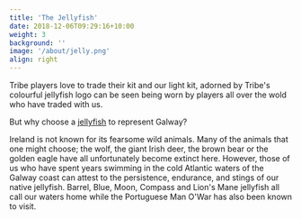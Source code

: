 ```yaml
---
title: 'The Jellyfish'
date: 2018-12-06T09:29:16+10:00
weight: 3
background: ''
image: '/about/jelly.png'
align: right
---
```


Tribe players love to trade their kit and our light kit, adorned by Tribe's colourful jellyfish logo can be seen being worn by players all over the wold who have traded with us.

But why choose a [jellyfish](/images/AnimatedJelly.svg) to represent Galway? 

Ireland is not known for its fearsome wild animals. Many of the animals that one might choose; the wolf, the giant Irish deer, the brown bear or the golden eagle have all unfortunately become extinct here.  However, those of us who have spent years swimming in the cold Atlantic waters of the Galway coast can attest to the persistence, endurance, and stings of our native jellyfish. Barrel, Blue, Moon, Compass and Lion's Mane jellyfish all call our waters home while the Portuguese Man O'War has also been known to visit.

